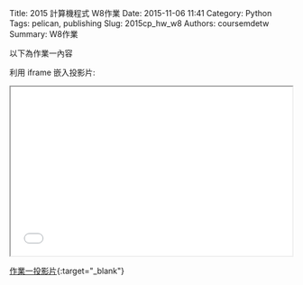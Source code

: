 Title: 2015 計算機程式 W8作業
Date: 2015-11-06 11:41
Category: Python
Tags: pelican, publishing
Slug: 2015cp_hw_w8
Authors: coursemdetw
Summary: W8作業

以下為作業一內容

利用 iframe 嵌入投影片:

<iframe src="40423144_cp_w8_p.html" width="500" height="300"></iframe>

[作業一投影片](40423144_cp_w8_p.html){:target="_blank"}
